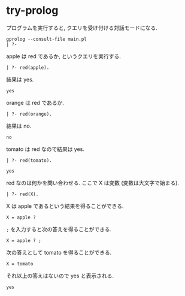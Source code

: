 # try-prolog

プログラムを実行すると, クエリを受け付ける対話モードになる.

    gprolog --consult-file main.pl
    | ?-

apple は red であるか, というクエリを実行する.

    | ?- red(apple).

結果は yes.

    yes

orange は red であるか.

    | ?- red(orange).

結果は no.

    no

tomato は red なので結果は yes.

    | ?- red(tomato).

    yes

red なのは何かを問い合わせる.
ここで X は変数 (変数は大文字で始まる).

    | ?- red(X).

X は apple であるという結果を得ることができる.

    X = apple ?

`;` を入力すると次の答えを得ることができる.

    X = apple ? ;

次の答えとして tomato を得ることができる.

    X = tomato

それ以上の答えはないので yes と表示される.

    yes

